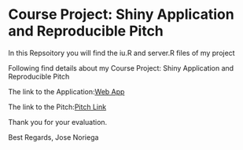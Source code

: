 # Course Project: Shiny Application and Reproducible Pitch
In this Repsoitory you will find the iu.R and server.R files of my project

Following find details about my Course Project: Shiny Application and Reproducible Pitch

The link to the Application:[Web App](https://noriegarja.shinyapps.io/CourseraAssignment/)

The link to the Pitch:[Pitch Link](https://rpubs.com/noriegarja/589858)

Thank you for your evaluation.

Best Regards, Jose Noriega

